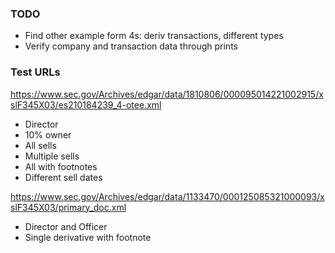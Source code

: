 ### TODO
- Find other example form 4s: deriv transactions, different types
- Verify company and transaction data through prints

### Test URLs
https://www.sec.gov/Archives/edgar/data/1810806/000095014221002915/xslF345X03/es210184239_4-otee.xml 
- Director
- 10% owner
- All sells
- Multiple sells
- All with footnotes
- Different sell dates

https://www.sec.gov/Archives/edgar/data/1133470/000125085321000093/xslF345X03/primary_doc.xml
- Director and Officer
- Single derivative with footnote